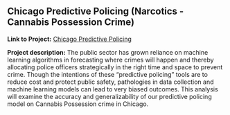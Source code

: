 ## Chicago Predictive Policing (Narcotics - Cannabis Possession Crime)

**Link to Project:** 
[Chicago Predictive Policing](/PredictivePolicing_Chicago.html)

**Project description:** 
The public sector has grown reliance on machine learning algorithms in forecasting where crimes will happen and thereby allocating police officers strategically in the right time and space to prevent crime. Though the intentions of these “predictive policing” tools are to reduce cost and protect public safety, pathologies in data collection and machine learning models can lead to very biased outcomes. This analysis will examine the accuracy and generalizability of our predictive policing model on Cannabis Possession crime in Chicago.